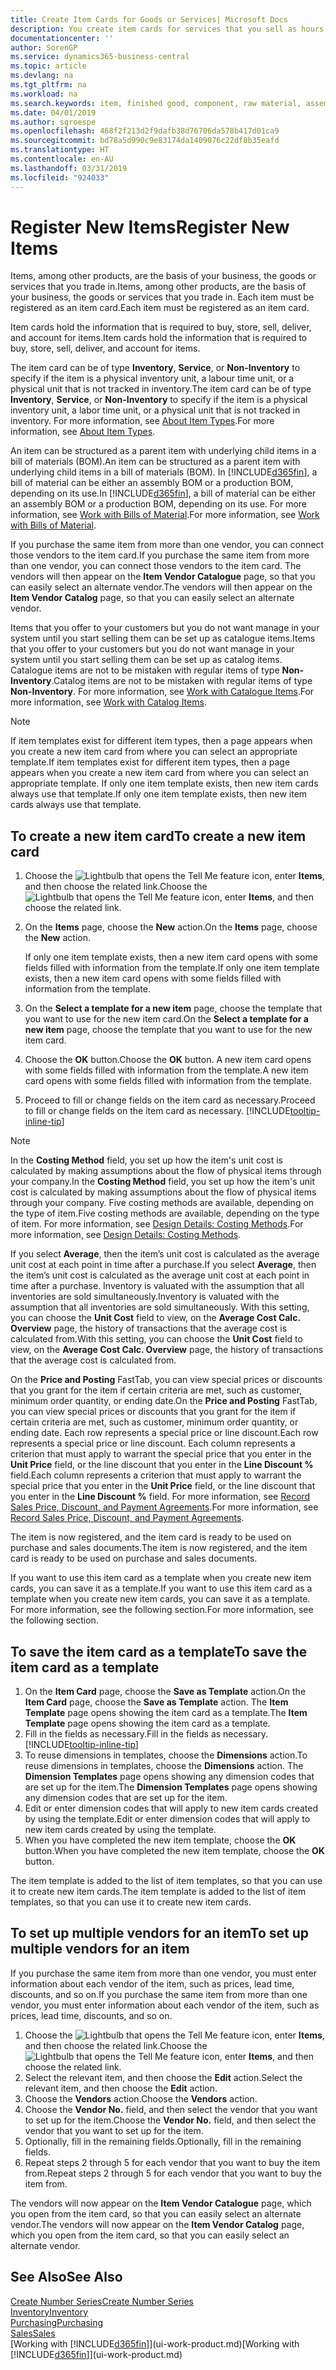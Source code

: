 ```yaml
---
title: Create Item Cards for Goods or Services| Microsoft Docs
description: You create item cards for services that you sell as hours and for physical products, such as assembly items, finished goods, components, or raw material, that you sell from your inventory.
documentationcenter: ''
author: SorenGP
ms.service: dynamics365-business-central
ms.topic: article
ms.devlang: na
ms.tgt_pltfrm: na
ms.workload: na
ms.search.keywords: item, finished good, component, raw material, assembly item
ms.date: 04/01/2019
ms.author: sgroespe
ms.openlocfilehash: 468f2f213d2f9dafb38d76706da578b417d01ca9
ms.sourcegitcommit: bd78a5d990c9e83174da1409076c22df8b35eafd
ms.translationtype: HT
ms.contentlocale: en-AU
ms.lasthandoff: 03/31/2019
ms.locfileid: "924033"
---
```

# <a name="register-new-items"></a><span data-ttu-id="53d52-103">Register New Items</span><span class="sxs-lookup"><span data-stu-id="53d52-103">Register New Items</span></span>
<span data-ttu-id="53d52-104">Items, among other products, are the basis of your business, the goods or services that you trade in.</span><span class="sxs-lookup"><span data-stu-id="53d52-104">Items, among other products, are the basis of your business, the goods or services that you trade in.</span></span> <span data-ttu-id="53d52-105">Each item must be registered as an item card.</span><span class="sxs-lookup"><span data-stu-id="53d52-105">Each item must be registered as an item card.</span></span>

<span data-ttu-id="53d52-106">Item cards hold the information that is required to buy, store, sell, deliver, and account for items.</span><span class="sxs-lookup"><span data-stu-id="53d52-106">Item cards hold the information that is required to buy, store, sell, deliver, and account for items.</span></span>

<span data-ttu-id="53d52-107">The item card can be of type **Inventory**, **Service**, or **Non-Inventory** to specify if the item is a physical inventory unit, a labour time unit, or a physical unit that is not tracked in inventory.</span><span class="sxs-lookup"><span data-stu-id="53d52-107">The item card can be of type **Inventory**, **Service**, or **Non-Inventory** to specify if the item is a physical inventory unit, a labor time unit, or a physical unit that is not tracked in inventory.</span></span> <span data-ttu-id="53d52-108">For more information, see [About Item Types](inventory-about-item-types.md).</span><span class="sxs-lookup"><span data-stu-id="53d52-108">For more information, see [About Item Types](inventory-about-item-types.md).</span></span>

<span data-ttu-id="53d52-109">An item can be structured as a parent item with underlying child items in a bill of materials (BOM).</span><span class="sxs-lookup"><span data-stu-id="53d52-109">An item can be structured as a parent item with underlying child items in a bill of materials (BOM).</span></span> <span data-ttu-id="53d52-110">In [!INCLUDE[d365fin](includes/d365fin_md.md)], a bill of material can be either an assembly BOM or a production BOM, depending on its use.</span><span class="sxs-lookup"><span data-stu-id="53d52-110">In [!INCLUDE[d365fin](includes/d365fin_md.md)], a bill of material can be either an assembly BOM or a production BOM, depending on its use.</span></span> <span data-ttu-id="53d52-111">For more information, see [Work with Bills of Material](inventory-how-work-BOMs.md).</span><span class="sxs-lookup"><span data-stu-id="53d52-111">For more information, see [Work with Bills of Material](inventory-how-work-BOMs.md).</span></span>

<span data-ttu-id="53d52-112">If you purchase the same item from more than one vendor, you can connect those vendors to the item card.</span><span class="sxs-lookup"><span data-stu-id="53d52-112">If you purchase the same item from more than one vendor, you can connect those vendors to the item card.</span></span> <span data-ttu-id="53d52-113">The vendors will then appear on the **Item Vendor Catalogue** page, so that you can easily select an alternate vendor.</span><span class="sxs-lookup"><span data-stu-id="53d52-113">The vendors will then appear on the **Item Vendor Catalog** page, so that you can easily select an alternate vendor.</span></span>

<span data-ttu-id="53d52-114">Items that you offer to your customers but you do not want manage in your system until you start selling them can be set up as catalogue items.</span><span class="sxs-lookup"><span data-stu-id="53d52-114">Items that you offer to your customers but you do not want manage in your system until you start selling them can be set up as catalog items.</span></span> <span data-ttu-id="53d52-115">Catalogue items are not to be mistaken with regular items of type **Non-Inventory**.</span><span class="sxs-lookup"><span data-stu-id="53d52-115">Catalog items are not to be mistaken with regular items of type **Non-Inventory**.</span></span> <span data-ttu-id="53d52-116">For more information, see [Work with Catalogue Items](inventory-how-work-nonstock-items.md).</span><span class="sxs-lookup"><span data-stu-id="53d52-116">For more information, see [Work with Catalog Items](inventory-how-work-nonstock-items.md).</span></span>  

> [!NOTE]  
> <span data-ttu-id="53d52-117">If item templates exist for different item types, then a page appears when you create a new item card from where you can select an appropriate template.</span><span class="sxs-lookup"><span data-stu-id="53d52-117">If item templates exist for different item types, then a page appears when you create a new item card from where you can select an appropriate template.</span></span> <span data-ttu-id="53d52-118">If only one item template exists, then new item cards always use that template.</span><span class="sxs-lookup"><span data-stu-id="53d52-118">If only one item template exists, then new item cards always use that template.</span></span>

## <a name="to-create-a-new-item-card"></a><span data-ttu-id="53d52-119">To create a new item card</span><span class="sxs-lookup"><span data-stu-id="53d52-119">To create a new item card</span></span>
1. <span data-ttu-id="53d52-120">Choose the ![Lightbulb that opens the Tell Me feature](media/ui-search/search_small.png "Tell me what you want to do") icon, enter **Items**, and then choose the related link.</span><span class="sxs-lookup"><span data-stu-id="53d52-120">Choose the ![Lightbulb that opens the Tell Me feature](media/ui-search/search_small.png "Tell me what you want to do") icon, enter **Items**, and then choose the related link.</span></span>  
2. <span data-ttu-id="53d52-121">On the **Items** page, choose the **New** action.</span><span class="sxs-lookup"><span data-stu-id="53d52-121">On the **Items** page, choose the **New** action.</span></span>

    <span data-ttu-id="53d52-122">If only one item template exists, then a new item card opens with some fields filled with information from the template.</span><span class="sxs-lookup"><span data-stu-id="53d52-122">If only one item template exists, then a new item card opens with some fields filled with information from the template.</span></span>
3. <span data-ttu-id="53d52-123">On the **Select a template for a new item** page, choose the template that you want to use for the new item card.</span><span class="sxs-lookup"><span data-stu-id="53d52-123">On the **Select a template for a new item** page, choose the template that you want to use for the new item card.</span></span>
4. <span data-ttu-id="53d52-124">Choose the **OK** button.</span><span class="sxs-lookup"><span data-stu-id="53d52-124">Choose the **OK** button.</span></span> <span data-ttu-id="53d52-125">A new item card opens with some fields filled with information from the template.</span><span class="sxs-lookup"><span data-stu-id="53d52-125">A new item card opens with some fields filled with information from the template.</span></span>
5. <span data-ttu-id="53d52-126">Proceed to fill or change fields on the item card as necessary.</span><span class="sxs-lookup"><span data-stu-id="53d52-126">Proceed to fill or change fields on the item card as necessary.</span></span> [!INCLUDE[tooltip-inline-tip](includes/tooltip-inline-tip_md.md)]

> [!NOTE]
> <span data-ttu-id="53d52-127">In the **Costing Method** field, you set up how the item's unit cost is calculated by making assumptions about the flow of physical items through your company.</span><span class="sxs-lookup"><span data-stu-id="53d52-127">In the **Costing Method** field, you set up how the item's unit cost is calculated by making assumptions about the flow of physical items through your company.</span></span> <span data-ttu-id="53d52-128">Five costing methods are available, depending on the type of item.</span><span class="sxs-lookup"><span data-stu-id="53d52-128">Five costing methods are available, depending on the type of item.</span></span> <span data-ttu-id="53d52-129">For more information, see [Design Details: Costing Methods](design-details-costing-methods.md).</span><span class="sxs-lookup"><span data-stu-id="53d52-129">For more information, see [Design Details: Costing Methods](design-details-costing-methods.md).</span></span>
>
> <span data-ttu-id="53d52-130">If you select **Average**, then the item’s unit cost is calculated as the average unit cost at each point in time after a purchase.</span><span class="sxs-lookup"><span data-stu-id="53d52-130">If you select **Average**, then the item’s unit cost is calculated as the average unit cost at each point in time after a purchase.</span></span> <span data-ttu-id="53d52-131">Inventory is valuated with the assumption that all inventories are sold simultaneously.</span><span class="sxs-lookup"><span data-stu-id="53d52-131">Inventory is valuated with the assumption that all inventories are sold simultaneously.</span></span> <span data-ttu-id="53d52-132">With this setting, you can choose the **Unit Cost** field to view, on the **Average Cost Calc. Overview** page, the history of transactions that the average cost is calculated from.</span><span class="sxs-lookup"><span data-stu-id="53d52-132">With this setting, you can choose the **Unit Cost** field to view, on the **Average Cost Calc. Overview** page, the history of transactions that the average cost is calculated from.</span></span>

<span data-ttu-id="53d52-133">On the **Price and Posting** FastTab, you can view special prices or discounts that you grant for the item if certain criteria are met, such as customer, minimum order quantity, or ending date.</span><span class="sxs-lookup"><span data-stu-id="53d52-133">On the **Price and Posting** FastTab, you can view special prices or discounts that you grant for the item if certain criteria are met, such as customer, minimum order quantity, or ending date.</span></span> <span data-ttu-id="53d52-134">Each row represents a special price or line discount.</span><span class="sxs-lookup"><span data-stu-id="53d52-134">Each row represents a special price or line discount.</span></span> <span data-ttu-id="53d52-135">Each column represents a criterion that must apply to warrant the special price that you enter in the **Unit Price** field, or the line discount that you enter in the **Line Discount %** field.</span><span class="sxs-lookup"><span data-stu-id="53d52-135">Each column represents a criterion that must apply to warrant the special price that you enter in the **Unit Price** field, or the line discount that you enter in the **Line Discount %** field.</span></span> <span data-ttu-id="53d52-136">For more information, see [Record Sales Price, Discount, and Payment Agreements](sales-how-record-sales-price-discount-payment-agreements.md).</span><span class="sxs-lookup"><span data-stu-id="53d52-136">For more information, see [Record Sales Price, Discount, and Payment Agreements](sales-how-record-sales-price-discount-payment-agreements.md).</span></span>

<span data-ttu-id="53d52-137">The item is now registered, and the item card is ready to be used on purchase and sales documents.</span><span class="sxs-lookup"><span data-stu-id="53d52-137">The item is now registered, and the item card is ready to be used on purchase and sales documents.</span></span>

<span data-ttu-id="53d52-138">If you want to use this item card as a template when you create new item cards, you can save it as a template.</span><span class="sxs-lookup"><span data-stu-id="53d52-138">If you want to use this item card as a template when you create new item cards, you can save it as a template.</span></span> <span data-ttu-id="53d52-139">For more information, see the following section.</span><span class="sxs-lookup"><span data-stu-id="53d52-139">For more information, see the following section.</span></span>

## <a name="to-save-the-item-card-as-a-template"></a><span data-ttu-id="53d52-140">To save the item card as a template</span><span class="sxs-lookup"><span data-stu-id="53d52-140">To save the item card as a template</span></span>
1. <span data-ttu-id="53d52-141">On the **Item Card** page, choose the **Save as Template** action.</span><span class="sxs-lookup"><span data-stu-id="53d52-141">On the **Item Card** page, choose the **Save as Template** action.</span></span> <span data-ttu-id="53d52-142">The **Item Template** page opens showing the item card as a template.</span><span class="sxs-lookup"><span data-stu-id="53d52-142">The **Item Template** page opens showing the item card as a template.</span></span>
2. <span data-ttu-id="53d52-143">Fill in the fields as necessary.</span><span class="sxs-lookup"><span data-stu-id="53d52-143">Fill in the fields as necessary.</span></span> [!INCLUDE[tooltip-inline-tip](includes/tooltip-inline-tip_md.md)]
3. <span data-ttu-id="53d52-144">To reuse dimensions in templates, choose the **Dimensions** action.</span><span class="sxs-lookup"><span data-stu-id="53d52-144">To reuse dimensions in templates, choose the **Dimensions** action.</span></span> <span data-ttu-id="53d52-145">The **Dimension Templates** page opens showing any dimension codes that are set up for the item.</span><span class="sxs-lookup"><span data-stu-id="53d52-145">The **Dimension Templates** page opens showing any dimension codes that are set up for the item.</span></span>
4. <span data-ttu-id="53d52-146">Edit or enter dimension codes that will apply to new item cards created by using the template.</span><span class="sxs-lookup"><span data-stu-id="53d52-146">Edit or enter dimension codes that will apply to new item cards created by using the template.</span></span>
5. <span data-ttu-id="53d52-147">When you have completed the new item template, choose the **OK** button.</span><span class="sxs-lookup"><span data-stu-id="53d52-147">When you have completed the new item template, choose the **OK** button.</span></span>

<span data-ttu-id="53d52-148">The item template is added to the list of item templates, so that you can use it to create new item cards.</span><span class="sxs-lookup"><span data-stu-id="53d52-148">The item template is added to the list of item templates, so that you can use it to create new item cards.</span></span>

## <a name="to-set-up-multiple-vendors-for-an-item"></a><span data-ttu-id="53d52-149">To set up multiple vendors for an item</span><span class="sxs-lookup"><span data-stu-id="53d52-149">To set up multiple vendors for an item</span></span>  
<span data-ttu-id="53d52-150">If you purchase the same item from more than one vendor, you must enter information about each vendor of the item, such as prices, lead time, discounts, and so on.</span><span class="sxs-lookup"><span data-stu-id="53d52-150">If you purchase the same item from more than one vendor, you must enter information about each vendor of the item, such as prices, lead time, discounts, and so on.</span></span>  

1.  <span data-ttu-id="53d52-151">Choose the ![Lightbulb that opens the Tell Me feature](media/ui-search/search_small.png "Tell me what you want to do") icon, enter **Items**, and then choose the related link.</span><span class="sxs-lookup"><span data-stu-id="53d52-151">Choose the ![Lightbulb that opens the Tell Me feature](media/ui-search/search_small.png "Tell me what you want to do") icon, enter **Items**, and then choose the related link.</span></span>  
2.  <span data-ttu-id="53d52-152">Select the relevant item, and then choose the **Edit** action.</span><span class="sxs-lookup"><span data-stu-id="53d52-152">Select the relevant item, and then choose the **Edit** action.</span></span>  
3.  <span data-ttu-id="53d52-153">Choose the **Vendors** action.</span><span class="sxs-lookup"><span data-stu-id="53d52-153">Choose the **Vendors** action.</span></span>  
4.  <span data-ttu-id="53d52-154">Choose the **Vendor No.** field, and then select the vendor that you want to set up for the item.</span><span class="sxs-lookup"><span data-stu-id="53d52-154">Choose the **Vendor No.** field, and then select the vendor that you want to set up for the item.</span></span>  
5.  <span data-ttu-id="53d52-155">Optionally, fill in the remaining fields.</span><span class="sxs-lookup"><span data-stu-id="53d52-155">Optionally, fill in the remaining fields.</span></span>  
6.  <span data-ttu-id="53d52-156">Repeat steps 2 through 5 for each vendor that you want to buy the item from.</span><span class="sxs-lookup"><span data-stu-id="53d52-156">Repeat steps 2 through 5 for each vendor that you want to buy the item from.</span></span>

<span data-ttu-id="53d52-157">The vendors will now appear on the **Item Vendor Catalogue** page, which you open from the item card, so that you can easily select an alternate vendor.</span><span class="sxs-lookup"><span data-stu-id="53d52-157">The vendors will now appear on the **Item Vendor Catalog** page, which you open from the item card, so that you can easily select an alternate vendor.</span></span>

## <a name="see-also"></a><span data-ttu-id="53d52-158">See Also</span><span class="sxs-lookup"><span data-stu-id="53d52-158">See Also</span></span>
[<span data-ttu-id="53d52-159">Create Number Series</span><span class="sxs-lookup"><span data-stu-id="53d52-159">Create Number Series</span></span>](ui-create-number-series.md)  
[<span data-ttu-id="53d52-160">Inventory</span><span class="sxs-lookup"><span data-stu-id="53d52-160">Inventory</span></span>](inventory-manage-inventory.md)  
[<span data-ttu-id="53d52-161">Purchasing</span><span class="sxs-lookup"><span data-stu-id="53d52-161">Purchasing</span></span>](purchasing-manage-purchasing.md)  
[<span data-ttu-id="53d52-162">Sales</span><span class="sxs-lookup"><span data-stu-id="53d52-162">Sales</span></span>](sales-manage-sales.md)  
<span data-ttu-id="53d52-163">[Working with [!INCLUDE[d365fin](includes/d365fin_md.md)]](ui-work-product.md)</span><span class="sxs-lookup"><span data-stu-id="53d52-163">[Working with [!INCLUDE[d365fin](includes/d365fin_md.md)]](ui-work-product.md)</span></span>
